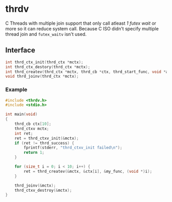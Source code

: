# thrdv
C Threads with multiple join support that only call atleast *1 futex wait* or more so it can reduce system call.
Because C ISO didn't specify multiple thread join and `futex_waitv` isn't used.
## Interface
```c
int thrd_ctx_init(thrd_ctx *mctx);
int thrd_ctx_destory(thrd_ctx *mctx);
int thrd_createv(thrd_ctx *mctx, thrd_cb *ctx, thrd_start_func, void *arg);
void thrd_joinv(thrd_ctx *mctx);
```
### Example
```c
#include <thrdv.h>
#include <stdio.h>

int main(void)
{
    thrd_cb ctx[10];
    thrd_ctxv mctx;
    int ret;
    ret = thrd_ctxv_init(&mctx);
    if (ret != thrd_success) {
        fprintf(stderr, "thrd_ctxv_init failed\n");
        return 1;
    }

    for (size_t i = 0; i < 10; i++) {
        ret = thrd_createv(&mctx, &ctx[i], &my_func, (void *)i);
    }

	thrd_joinv(&mctx);
	thrd_ctxv_destroy(&mctx);
}
```
